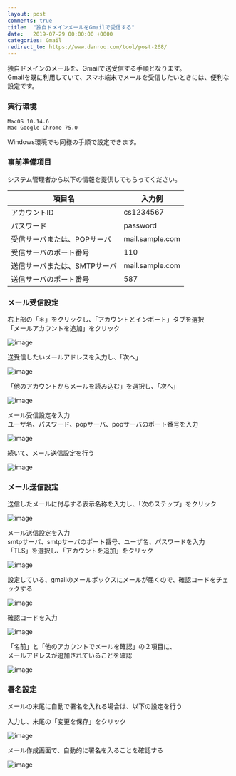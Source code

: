 ```yaml
---
layout: post
comments: true
title:  "独自ドメインメールをGmailで受信する"
date:   2019-07-29 00:00:00 +0000
categories: Gmail
redirect_to: https://www.danroo.com/tool/post-268/
---
```

独自ドメインのメールを、Gmailで送受信する手順となります。  
Gmailを既に利用していて、スマホ端末でメールを受信したいときには、便利な設定です。

### 実行環境

```
MacOS 10.14.6
Mac Google Chrome 75.0
```

Windows環境でも同様の手順で設定できます。

### 事前準備項目

システム管理者から以下の情報を提供してもらってください。

項目名|入力例
--|--
アカウントID|cs1234567
パスワード|password
受信サーバまたは、POPサーバ|mail.sample.com
受信サーバのポート番号|110
送信サーバまたは、SMTPサーバ|mail.sample.com
送信サーバのポート番号|587

### メール受信設定

右上部の「＊」をクリックし、「アカウントとインポート」タブを選択  
「メールアカウントを追加」をクリック

![image](/assets/images/mydomain-receive-from-gmail/001.png)

送受信したいメールアドレスを入力し、「次へ」

![image](/assets/images/mydomain-receive-from-gmail/002.png)

「他のアカウントからメールを読み込む」を選択し、「次へ」

![image](/assets/images/mydomain-receive-from-gmail/003.png)

メール受信設定を入力  
ユーザ名、パスワード、popサーバ、popサーバのポート番号を入力  

![image](/assets/images/mydomain-receive-from-gmail/004.png)

続いて、メール送信設定を行う

![image](/assets/images/mydomain-receive-from-gmail/005.png)

### メール送信設定

送信したメールに付与する表示名称を入力し、「次のステップ」をクリック

![image](/assets/images/mydomain-receive-from-gmail/006.png)

メール送信設定を入力  
smtpサーバ、smtpサーバのポート番号、ユーザ名、パスワードを入力  
「TLS」を選択し、「アカウントを追加」をクリック

![image](/assets/images/mydomain-receive-from-gmail/007.png)

設定している、gmailのメールボックスにメールが届くので、確認コードをチェックする

![image](/assets/images/mydomain-receive-from-gmail/008.png)

確認コードを入力

![image](/assets/images/mydomain-receive-from-gmail/009.png)

「名前」と「他のアカウントでメールを確認」の２項目に、  
メールアドレスが追加されていることを確認

![image](/assets/images/mydomain-receive-from-gmail/010.png)

### 署名設定

メールの末尾に自動で署名を入れる場合は、以下の設定を行う

入力し、末尾の「変更を保存」をクリック

![image](/assets/images/mydomain-receive-from-gmail/011.png)

メール作成画面で、自動的に署名を入ることを確認する

![image](/assets/images/mydomain-receive-from-gmail/012.png)


